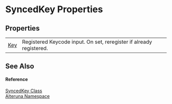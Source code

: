 # SyncedKey Properties




## Properties
<table>
<tr>
<td><a href="P_Alteruna_SyncedKey_Key">Key</a></td>
<td>Registered Keycode input. On set, reregister if already registered.</td></tr>
</table>

## See Also


#### Reference
<a href="T_Alteruna_SyncedKey">SyncedKey Class</a>  
<a href="N_Alteruna">Alteruna Namespace</a>  

